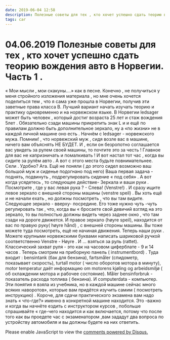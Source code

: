 ```yaml
---
date: 2019-06-04 12:58
description: Полезные советы для тех , кто хочет успешно сдать теорию вождения авто в Норвегии. Часть 1 .
tags: car
---
```

# 04.06.2019 Полезные советы для тех , кто хочет успешно сдать теорию вождения авто в Норвегии. Часть 1 .

« Мои мысли , мои скакуны....» как в песне. Конечно , не получиться у меня стройного изложения материала , но мне очень хочется поделиться  тем , что я сама уже прошла в Норвегии, получив эти заветные права класса В.    Лучший вариант начать изучать теорию и практику одновременно и на норвежском языке.  В Норвегии ledsager может быть человек , который достиг возраста 25 лет и стаж вождения 5лет . Обязательно  сзади машины прикрепить знак L и и ещё по правилам должно быть дополнительное зеркало, ну а «по жизни» не в каждой  личной машине оно есть .   Начнём с ledsager - норвежского мужа.  Помним! , что норвежский муж , сидя возле вас в машине, ничего вам объяснять   НЕ БУДЕТ.  И , если он безропотно соглашается вас увидеть за рулем своей машины, то  почтите это за честь !  Главное для вас не капризничать и помалкивать !     И вот настал тот час , когда вы сидите за рулём авто . А вот с этого места будьте повнимательнее.  Сели .  Удобно?  Ага. Ещё не поняли ( до этого сидел возможно ваш большой муж и сиденье подогнано под него)  Ваша первая задача - поднять, подвинуть , подрегулировать сидение  « под себя» . А вот когда усядетесь , то следующее действие- Зеркала  и ваши руки . Посмотрите , где у вас левая рука ?  - Слева! (Venstre!) . И сразу ищите левое зеркало с внешней стороны машины  (venstre speil) . Вы хоть ещё и не начали ехать , но должны посмотреть , что вы там видите.   Следующее зеркало -  вверху- посредине. Его тоже нужно чуть -чуть регулировать  так , что, когда вы « бросаете свой девичий взгляд на это зеркало, то вы полностью должны видеть  через заднее окно , что там  сзади на дороге движется.  И  правое зеркало (høyre speil), находится от вас по правую руку( høyre hånd) , с внешней стороны машины. Вы тоже можете туда посмотреть, ещё не начиная движения.  Теперь наши руки . Можете крупными норвежскими буквами написать шариковой ручкой  соответственно Venstre  - Høyre .  И ... взяться за руль (rattet).  Классический захват руля - это  как на часовом циферблате -  9 и 14 часов .   Теперь смотрим на приборную панель ( instrumentbord) . Туда входит : bensintank (бак для бензина), fartsmåler (спидометр, показывает скорость),  turtall motor ( число оборотов мотора в минуту), motor temperatur даёт  информацию  om motorens kjøling og arbeidsmiljø ( об охлаждении мотора и рабочее состояние).  Måler bensinforbruk  - показатель расхода топлива ( бензина). И  computerdata - компьютер.   Эти понятия я взяла из учебника, но в каждой машине сейчас много всяких наворотов», которые вам придётся изучить самим ( посмотреть инструкцию) . Короче, для сдачи практического экзамена вам надо знать  « что-где?»  именно в конкретной машине находится. Это -важно и когда вы начнёте ездить с инструктором курсов , побольше спрашивайте « где-чего находится и как включается, потому что после того как вы проедете час с экзаменатором ,вам зададут два вопроса по устройству автомобиля  и вы должны будете на них ответить. 


<div id="disqus_thread"></div>
<script>
    /**
    *  RECOMMENDED CONFIGURATION VARIABLES: EDIT AND UNCOMMENT THE SECTION BELOW TO INSERT DYNAMIC VALUES FROM YOUR PLATFORM OR CMS.
    *  LEARN WHY DEFINING THESE VARIABLES IS IMPORTANT: https://disqus.com/admin/universalcode/#configuration-variables    */
    /*
    var disqus_config = function () {
    this.page.url = PAGE_URL;  // Replace PAGE_URL with your page's canonical URL variable
    this.page.identifier = PAGE_IDENTIFIER; // Replace PAGE_IDENTIFIER with your page's unique identifier variable
    };
    */
    (function() { // DON'T EDIT BELOW THIS LINE
    var d = document, s = d.createElement('script');
    s.src = 'https://irina-blog-1.disqus.com/embed.js';
    s.setAttribute('data-timestamp', +new Date());
    (d.head || d.body).appendChild(s);
    })();
</script>
<noscript>Please enable JavaScript to view the <a href="https://disqus.com/?ref_noscript">comments powered by Disqus.</a></noscript>
